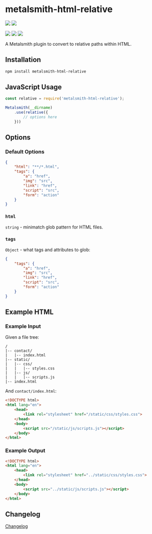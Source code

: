 # metalsmith-html-relative

[![](https://badgen.net/npm/v/metalsmith-html-relative?icon=npm)](https://www.npmjs.com/package/metalsmith-html-relative)
[![](https://badgen.net/npm/dw/metalsmith-html-relative?icon=npm)](https://www.npmjs.com/package/metalsmith-html-relative)

[![](https://badgen.net/badge/emmercm/metalsmith-html-relative/purple?icon=github)](https://github.com/emmercm/metalsmith-html-relative)
[![](https://badgen.net/circleci/github/emmercm/metalsmith-html-relative/master?icon=circleci)](https://github.com/emmercm/metalsmith-html-relative/blob/master/.circleci/config.yml)
[![](https://badgen.net/github/license/emmercm/metalsmith-html-relative?color=grey)](https://github.com/emmercm/metalsmith-html-relative/blob/master/LICENSE)

A Metalsmith plugin to convert to relative paths within HTML.

## Installation

```bash
npm install metalsmith-html-relative
```

## JavaScript Usage

```javascript
const relative = require('metalsmith-html-relative');

Metalsmith(__dirname)
    .use(relative({
        // options here
    }))
```

## Options

### Default Options

```json
{
    "html": "**/*.html",
    "tags": {
        "a": "href",
        "img": "src",
        "link": "href",
        "script": "src",
        "form": "action"
    }
}
```

### `html`

`string` - minimatch glob pattern for HTML files.

### `tags`

`Object` - what tags and attributes to glob:

```json
{
    "tags": {
        "a": "href",
        "img": "src",
        "link": "href",
        "script": "src",
        "form": "action"
    }
}
```

## Example HTML

### Example Input

Given a file tree:

```
/
|-- contact/
|   |-- index.html
|-- static/
|   |-- css/
|   |   |-- styles.css
|   |-- js/
|   |   |-- scripts.js
|-- index.html
```

And `contact/index.html`:

```html
<!DOCTYPE html>
<html lang="en">
    <head>
        <link rel="stylesheet" href="/static/css/styles.css">
    </head>
    <body>
        <script src="/static/js/scripts.js"></script>
    </body>
</html>
```

### Example Output

```html
<!DOCTYPE html>
<html lang="en">
    <head>
        <link rel="stylesheet" href="../static/css/styles.css">
    </head>
    <body>
        <script src="../static/js/scripts.js"></script>
    </body>
</html>
```

## Changelog

[Changelog](./CHANGELOG.md)
